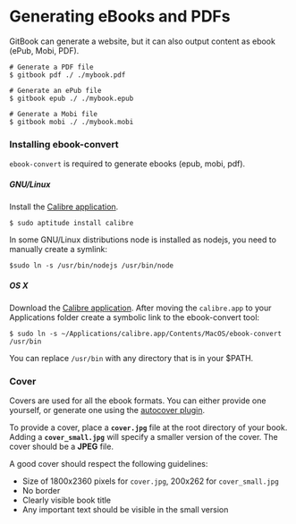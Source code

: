 # Generating eBooks and PDFs

GitBook can generate a website, but it can also output content as ebook (ePub, Mobi, PDF).

```
# Generate a PDF file
$ gitbook pdf ./ ./mybook.pdf

# Generate an ePub file
$ gitbook epub ./ ./mybook.epub

# Generate a Mobi file
$ gitbook mobi ./ ./mybook.mobi
```

### Installing ebook-convert

`ebook-convert` is required to generate ebooks (epub, mobi, pdf).

##### GNU/Linux

Install the [Calibre application](https://calibre-ebook.com/download).

```
$ sudo aptitude install calibre
```

In some GNU/Linux distributions node is installed as nodejs, you need to manually create a symlink:

```
$sudo ln -s /usr/bin/nodejs /usr/bin/node
```

##### OS X

Download the [Calibre application](https://calibre-ebook.com/download). After moving the `calibre.app` to your Applications folder create a symbolic link to the ebook-convert tool:

```
$ sudo ln -s ~/Applications/calibre.app/Contents/MacOS/ebook-convert /usr/bin
```

You can replace `/usr/bin` with any directory that is in your $PATH.

### Cover

Covers are used for all the ebook formats. You can either provide one yourself, or generate one using the [autocover plugin](https://plugins.gitbook.com/plugin/autocover).

To provide a cover, place a **`cover.jpg`** file at the root directory of your book. Adding a **`cover_small.jpg`** will specify a smaller version of the cover. The cover should be a **JPEG** file.

A good cover should respect the following guidelines:

* Size of 1800x2360 pixels for `cover.jpg`, 200x262 for `cover_small.jpg`
* No border
* Clearly visible book title
* Any important text should be visible in the small version
